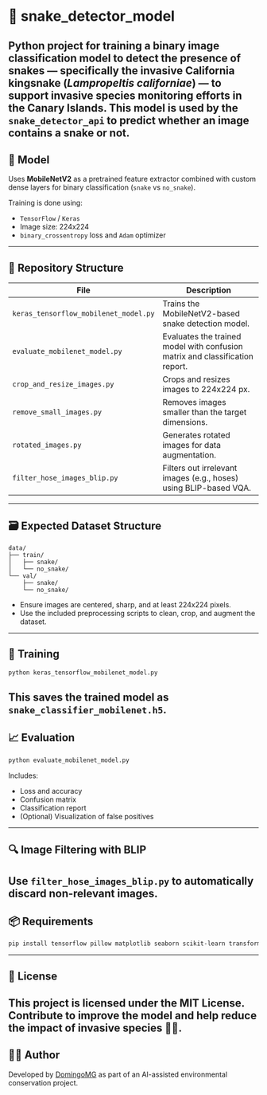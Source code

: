 # 🐍 snake_detector_model
Python project for training a binary image classification model to detect the presence of snakes — specifically the invasive **California kingsnake** (*Lampropeltis californiae*) — to support invasive species monitoring efforts in the Canary Islands.
This model is used by the `snake_detector_api` to predict whether an image contains a snake or not.
---

## 🧠 Model
Uses **MobileNetV2** as a pretrained feature extractor combined with custom dense layers for binary classification (`snake` vs `no_snake`).

Training is done using:
- `TensorFlow` / `Keras`
- Image size: 224x224
- `binary_crossentropy` loss and `Adam` optimizer
---

## 📁 Repository Structure
| File | Description |
|------|-------------|
| `keras_tensorflow_mobilenet_model.py` | Trains the MobileNetV2-based snake detection model. |
| `evaluate_mobilenet_model.py` | Evaluates the trained model with confusion matrix and classification report. |
| `crop_and_resize_images.py` | Crops and resizes images to 224x224 px. |
| `remove_small_images.py` | Removes images smaller than the target dimensions. |
| `rotated_images.py` | Generates rotated images for data augmentation. |
| `filter_hose_images_blip.py` | Filters out irrelevant images (e.g., hoses) using BLIP-based VQA. |
---

## 🗃️ Expected Dataset Structure
```
data/
├── train/
│   ├── snake/
│   └── no_snake/
└── val/
    ├── snake/
    └── no_snake/
```
- Ensure images are centered, sharp, and at least 224x224 pixels.
- Use the included preprocessing scripts to clean, crop, and augment the dataset.
---

## 🚀 Training
```bash
python keras_tensorflow_mobilenet_model.py
```
This saves the trained model as `snake_classifier_mobilenet.h5`.
---

## 📈 Evaluation
```bash
python evaluate_mobilenet_model.py
```

Includes:
- Loss and accuracy
- Confusion matrix
- Classification report
- (Optional) Visualization of false positives
---

## 🔍 Image Filtering with BLIP
Use `filter_hose_images_blip.py` to automatically discard non-relevant images.
---

## 📦 Requirements
```bash
pip install tensorflow pillow matplotlib seaborn scikit-learn transformers
```

---

## 📜 License
This project is licensed under the MIT License.  
Contribute to improve the model and help reduce the impact of invasive species 🐍🌿.
---

## 👨‍💻 Author
Developed by [DomingoMG](https://github.com/DomingoMG) as part of an AI-assisted environmental conservation project.
